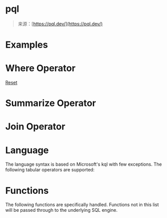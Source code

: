 <!--yml
category: 未分类
date: 2024-05-29 13:26:51
-->

# pql

> 来源：[https://pql.dev/](https://pql.dev/)

# Examples

# Where Operator

 [Reset](#) 

# Summarize Operator

# Join Operator

# Language

The language syntax is based on Microsoft's kql with few exceptions. The following tabular operators are supported:

# Functions

The following functions are specifically handled. Functions not in this list will be passed through to the underlying SQL engine.